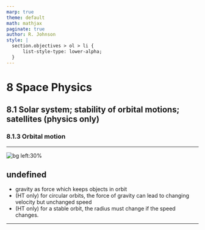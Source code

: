 ```yaml
---
marp: true
theme: default
math: mathjax
paginate: true
author: R. Johnson
style: |
  section.objectives > ol > li {
      list-style-type: lower-alpha;
  }
---
```


# 8 Space Physics
## 8.1 Solar system; stability of orbital motions; satellites (physics only)
### 8.1.3 Orbital motion

---

<!-- _class: objectives -->

![bg left:30%](https://images.unsplash.com/photo-1492962827063-e5ea0d8c01f5?ixlib=rb-4.0.3&ixid=MnwxMjA3fDB8MHxwaG90by1wYWdlfHx8fGVufDB8fHx8&auto=format&fit=crop&w=2121&q=80)
## undefined


- gravity as force which keeps objects in orbit
- (HT only) for circular orbits, the force of gravity can lead to changing velocity but unchanged speed
- (HT only) for a stable orbit, the radius must change if the speed changes.



---